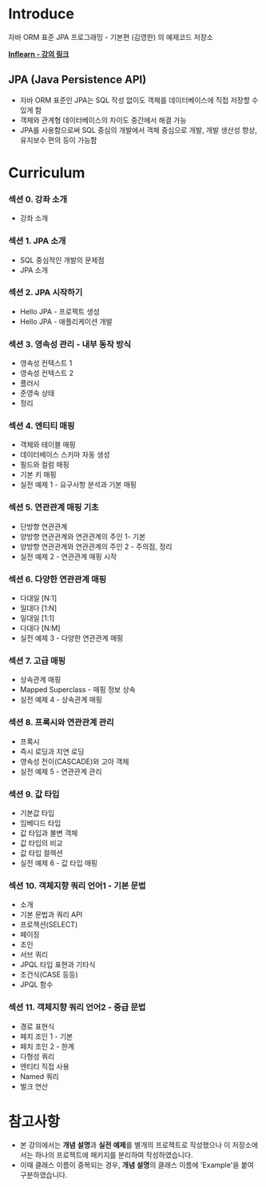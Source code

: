 # Introduce
자바 ORM 표준 JPA 프로그래밍 - 기본편 (김영한) 의 예제코드 저장소


**[Inflearn - 강의 링크](https://www.inflearn.com/course/ORM-JPA-Basic)**

## JPA (Java Persistence API)

* 자바 ORM 표준인 JPA는 SQL 작성 없이도 객체를 데이터베이스에 직접 저장할 수 있게 함
* 객체와 관계형 데이터베이스의 차이도 중간에서 해결 가능
* JPA를 사용함으로써 SQL 중심의 개발에서 객체 중심으로 개발, 개발 생산성 향상, 유지보수 편의 등이 가능함

# Curriculum
### 섹션 0. 강좌 소개
* 강좌 소개

### 섹션 1. JPA 소개
* SQL 중심적인 개발의 문제점
* JPA 소개

### 섹션 2. JPA 시작하기

* Hello JPA - 프로젝트 생성
* Hello JPA - 애플리케이션 개발

### 섹션 3. 영속성 관리 - 내부 동작 방식

* 영속성 컨텍스트 1
* 영속성 컨텍스트 2
* 플러시
* 준영속 상태
* 정리

### 섹션 4. 엔티티 매핑

* 객체와 테이블 매핑
* 데이터베이스 스키마 자동 생성
* 필드와 컬럼 매핑
* 기본 키 매핑
* 실전 예제 1 - 요구사항 분석과 기본 매핑

### 섹션 5. 연관관계 매핑 기초

* 단방향 연관관계
* 양방향 연관관계와 연관관계의 주인 1- 기본
* 양방향 연관관계와 연관관계의 주인 2 - 주의점, 정리
* 실전 예제 2 - 연관관계 매핑 시작

### 섹션 6. 다양한 연관관계 매핑

* 다대일 [N:1]
* 일대다 [1:N]
* 일대일 [1:1]
* 다대다 [N:M]
* 실전 예제 3 - 다양한 연관관계 매핑

### 섹션 7. 고급 매핑

* 상속관계 매핑
* Mapped Superclass - 매핑 정보 상속
* 실전 예제 4 - 상속관계 매핑

### 섹션 8. 프록시와 연관관계 관리

* 프록시
* 즉시 로딩과 지연 로딩
* 영속성 전이(CASCADE)와 고아 객체
* 실전 예제 5 - 연관관계 관리

### 섹션 9. 값 타입

* 기본값 타입
* 임베디드 타입
* 값 타입과 불변 객체
* 값 타입의 비교
* 값 타입 컬렉션
* 실전 예제 6 - 값 타입 매핑

### 섹션 10. 객체지향 쿼리 언어1 - 기본 문법

* 소개
* 기본 문법과 쿼리 API
* 프로젝션(SELECT)
* 페이징
* 조인
* 서브 쿼리
* JPQL 타입 표현과 기타식
* 조건식(CASE 등등)
* JPQL 함수

### 섹션 11. 객체지향 쿼리 언어2 - 중급 문법

* 경로 표현식
* 페치 조인 1 - 기본
* 페치 조인 2 - 한계
* 다형성 쿼리
* 엔티티 직접 사용
* Named 쿼리
* 벌크 연산

# 참고사항
* 본 강의에서는 **개념 설명**과  **실전 예제**를 별개의 프로젝트로 작성했으나 이 저장소에서는 하나의 프로젝트에 패키지를 분리하여 작성하였습니다.
* 이때 클래스 이름이 중복되는 경우, **개념 설명**의 클래스 이름에 'Example'을 붙여 구분하였습니다.

